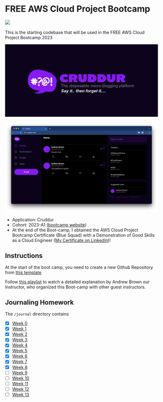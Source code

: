 # FREE AWS Cloud Project Bootcamp

![](https://codebuild.us-east-1.amazonaws.com/badges?uuid=eyJlbmNyeXB0ZWREYXRhIjoiNjJiTDUvSmhZYVloL1NMSHdsYzBVRE9CZk9JRkdlS3N2OEhqZjRscGJvWC9OcFZML2hESzZqUmxYWEF6MkRrcXNtR0FJVkdSU2ZldFBIWHdWWFdsMWFBPSIsIml2UGFyYW1ldGVyU3BlYyI6IldGYyt0ajdpcjlqSTZqNzYiLCJtYXRlcmlhbFNldFNlcmlhbCI6MX0%3D&branch=main)

This is the starting codebase that will be used in the FREE AWS Cloud Project Bootcamp 2023

![Cruddur Graphic](_docs/assets/cruddur-banner.jpg)

![Cruddur Screenshot](_docs/assets/cruddur-screenshot.png)

- Application: Cruddur
- Cohort: 2023-A1 ([bootcamp website](https://aws.cloudprojectbootcamp.com/))
- At the end of the Boot-camp, I obtained the AWS Cloud Project Bootcamp Certificate (Blue Squad) with a Demonstration of Good Skills as a Cloud Engineer ([My Certificate on LinkedIn](https://www.linkedin.com/feed/update/urn:li:activity:7103450901075406848/))!
  

## Instructions

At the start of the boot camp, you need to create a new Github Repository from [this template](https://github.com/ExamProCo/aws-bootcamp-cruddur-2023)

Follow [this playlist](https://www.youtube.com/playlist?list=PLBfufR7vyJJ7k25byhRXJldB5AiwgNnWv) to watch a detailed explanation by Andrew Brown our Instructor, who organized this Boot-camp with other guest instructors.

## Journaling Homework

The `/journal` directory contains

- [x] [Week 0](journal/week0.md)
- [x] [Week 1](journal/week1.md)
- [x] [Week 2](journal/week2.md)
- [x] [Week 3](journal/week3.md)
- [x] [Week 4](journal/week4.md)
- [x] [Week 5](journal/week5.md)
- [x] [Week 6](journal/week6.md)
- [x] [Week 7](journal/week7.md)
- [x] [Week 8](journal/week8.md)
- [ ] [Week 9](journal/week9.md)
- [ ] [Week 10](journal/week10.md)
- [ ] [Week 11](journal/week11.md)
- [ ] [Week 12](journal/week12.md)
- [ ] [Week 13](journal/week13.md)
